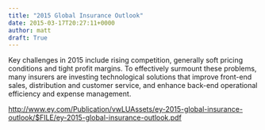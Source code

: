 ```yaml
---
title: "2015 Global Insurance Outlook"
date: 2015-03-17T20:27:11+0000
author: matt
draft: True
---
```

Key challenges in 2015 include rising competition, generally soft pricing conditions and tight profit margins. To effectively surmount these problems, many insurers are investing technological solutions that improve front-end sales, distribution and customer service, and enhance back-end operational efficiency and expense management.

http://www.ey.com/Publication/vwLUAssets/ey-2015-global-insurance-outlook/$FILE/ey-2015-global-insurance-outlook.pdf
